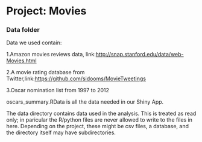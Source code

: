 # Project: Movies
### Data folder
Data we used contain:

1.Amazon movies reviews data, link:http://snap.stanford.edu/data/web-Movies.html

2.A movie rating database from Twitter,link:https://github.com/sidooms/MovieTweetings

3.Oscar nomination list from 1997 to 2012

oscars_summary.RData is all the data needed in our Shiny App.

The data directory contains data used in the analysis. This is treated as read only; in paricular the R/python files are never allowed to write to the files in here. Depending on the project, these might be csv files, a database, and the directory itself may have subdirectories.

